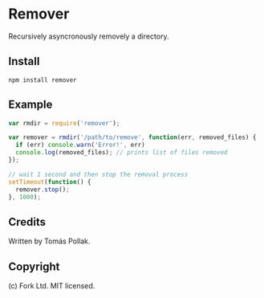 Remover
======

Recursively asyncronously removely a directory.

Install
-------

    npm install remover

Example
-----

``` js
var rmdir = require('remover');

var remover = rmdir('/path/to/remove', function(err, removed_files) {
  if (err) console.warn('Error!', err)
  console.log(removed_files); // prints list of files removed
});

// wait 1 second and then stop the removal process
setTimeout(function() {
  remover.stop();
}, 1000);
```

Credits
-------
Written by Tomás Pollak.

Copyright
---------
(c) Fork Ltd. MIT licensed.

